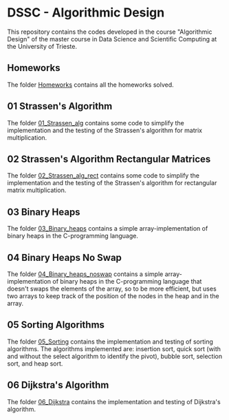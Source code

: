 # DSSC - Algorithmic Design
This repository contains the codes developed in the course "Algorithmic Design" of the master course in Data Science and Scientific Computing at the University of Trieste.



## Homeworks

The folder [Homeworks](Homeworks) contains all the homeworks solved.



## 01 Strassen's Algorithm

The folder [01_Strassen_alg](01_Strassen_alg) contains some code to simplify the implementation and the testing of the Strassen's algorithm for matrix multiplication.



## 02 Strassen's Algorithm Rectangular Matrices

The folder [02_Strassen_alg_rect](02_Strassen_alg_rect) contains some code to simplify the implementation and the testing of the Strassen's algorithm for rectangular matrix multiplication.



## 03 Binary Heaps

The folder [03_Binary_heaps](03_Binary_heaps) contains a simple array-implementation of binary heaps in the C-programming language.



## 04 Binary Heaps No Swap

The folder [04_Binary_heaps_noswap](04_Binary_heaps_noswap) contains a simple array-implementation of binary heaps in the C-programming language that doesn't swaps the elements of the array, so to be more efficient, but uses two arrays to keep track of the position of the nodes in the heap and in the array.



## 05 Sorting Algorithms

The folder [05_Sorting](05_Sorting) contains the implementation and testing of sorting algorithms. The algorithms implemented are: insertion sort, quick sort (with and without the select algorithm to identify the pivot), bubble sort, selection sort, and heap sort.



## 06 Dijkstra's Algorithm

The folder [06_Dijkstra](06_Dijkstra) contains the implementation and testing of Dijkstra's algorithm.
